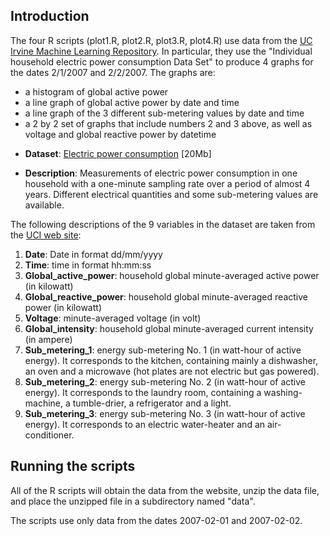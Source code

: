 ## Introduction

The four R scripts (plot1.R, plot2.R, plot3.R, plot4.R) use data from
the <a href="http://archive.ics.uci.edu/ml/">UC Irvine Machine
Learning Repository</a>. In particular, they use the "Individual household
electric power consumption Data Set" to produce 4 graphs for the dates
2/1/2007 and 2/2/2007. The graphs are:
- a histogram of global active power
- a line graph of global active power by date and time
- a line graph of the 3 different sub-metering values by date and time
- a 2 by 2 set of graphs that include numbers 2 and 3 above, as well as voltage and global reactive power by datetime

* <b>Dataset</b>: <a href="https://d396qusza40orc.cloudfront.net/exdata%2Fdata%2Fhousehold_power_consumption.zip">Electric power consumption</a> [20Mb]

* <b>Description</b>: Measurements of electric power consumption in
one household with a one-minute sampling rate over a period of almost
4 years. Different electrical quantities and some sub-metering values
are available.

The following descriptions of the 9 variables in the dataset are taken
from
the <a href="https://archive.ics.uci.edu/ml/datasets/Individual+household+electric+power+consumption">UCI
web site</a>:

<ol>
<li><b>Date</b>: Date in format dd/mm/yyyy </li>
<li><b>Time</b>: time in format hh:mm:ss </li>
<li><b>Global_active_power</b>: household global minute-averaged active power (in kilowatt) </li>
<li><b>Global_reactive_power</b>: household global minute-averaged reactive power (in kilowatt) </li>
<li><b>Voltage</b>: minute-averaged voltage (in volt) </li>
<li><b>Global_intensity</b>: household global minute-averaged current intensity (in ampere) </li>
<li><b>Sub_metering_1</b>: energy sub-metering No. 1 (in watt-hour of active energy). It corresponds to the kitchen, containing mainly a dishwasher, an oven and a microwave (hot plates are not electric but gas powered). </li>
<li><b>Sub_metering_2</b>: energy sub-metering No. 2 (in watt-hour of active energy). It corresponds to the laundry room, containing a washing-machine, a tumble-drier, a refrigerator and a light. </li>
<li><b>Sub_metering_3</b>: energy sub-metering No. 3 (in watt-hour of active energy). It corresponds to an electric water-heater and an air-conditioner.</li>
</ol>

## Running the scripts

All of the R scripts will obtain the data from the website, unzip the data file, and place the unzipped file in
a subdirectory named "data".

The scripts use only data from the dates 2007-02-01 and 2007-02-02. 
